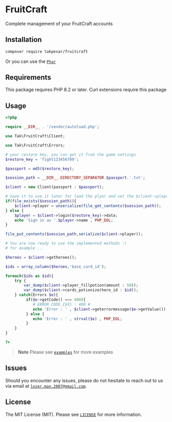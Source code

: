 # FruitCraft
Complete management of your FruitCraft accounts

## Installation
```bash
composer require takpesar/fruitcraft
```
Or you can use the [`Phar`](./fruitcraft.phar)

## Requirements

This package requires PHP 8.2 or later. Curl extensions require this package

## Usage

```php
<?php

require __DIR__ . '/vendor/autoload.php';

use Tak\FruitCraft\Client;

use Tak\FruitCraft\Errors;

# your restore key, you can get it from the game settings
$restore_key = 'fight123456789';

$passport = md5($restore_key);

$session_path = __DIR__.DIRECTORY_SEPARATOR.$passport.'.txt';

$client = new Client(passport : $passport);

# Save it to use it later for load the plyer and set the $client->player
if(file_exists($session_path)){
    $client->player = unserialize(file_get_contents($session_path));
} else {
    $player = $client->login($restore_key)->data;
    echo 'Sign in as '.$player->name , PHP_EOL;
}

file_put_contents($session_path,serialize($client->player));

# You are now ready to use the implemented methods :)
# for example ...

$heroes = $client->getheroes();

$ids = array_column($heroes,'base_card_id');

foreach($ids as $id){
    try {
        var_dump($client->player_fillpotion(amount : 50));
        var_dump($client->cards_potionize(hero_id : $id));
    } catch(Errors $e){
         if($e->getCode() === 400){
            # ERROR_CODE_{$X} : 400 #
            echo 'Error : ' , $client->geterrormessage($e->getValue()) , PHP_EOL;
         } else {
            echo 'Error : ' , strval($e) , PHP_EOL;
         }
    }
}

?>
```

> **Note**
> Please see [`examples`](./example) for more examples

## Issues

Should you encounter any issues, please do not hesitate to reach out to us via email at [`loser.man.2007@gmail.com`](mailto:loser.man.2007@gmail.com).

## License

The MIT License (MIT). Please see [`LICENSE`](./LICENSE) for more information.
